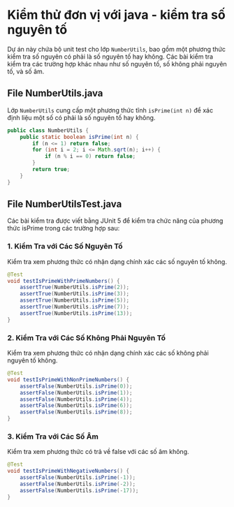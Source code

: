 # Kiểm thử đơn vị với java - kiểm tra số nguyên tố

Dự án này chứa bộ unit test cho lớp `NumberUtils`, bao gồm một phương thức kiểm tra số nguyên có phải là số nguyên tố hay không. Các bài kiểm tra kiểm tra các trường hợp khác nhau như số nguyên tố, số không phải nguyên tố, và số âm.

## File NumberUtils.java
Lớp `NumberUtils` cung cấp một phương thức tĩnh `isPrime(int n)` để xác định liệu một số có phải là số nguyên tố hay không.


```java
public class NumberUtils {
    public static boolean isPrime(int n) {
        if (n <= 1) return false;
        for (int i = 2; i <= Math.sqrt(n); i++) {
            if (n % i == 0) return false;
        }
        return true;
    }
}

```
## File NumberUtilsTest.java

Các bài kiểm tra được viết bằng JUnit 5 để kiểm tra chức năng của phương thức isPrime trong các trường hợp sau:

### 1. Kiểm Tra với Các Số Nguyên Tố
Kiểm tra xem phương thức có nhận dạng chính xác các số nguyên tố không.
```java
@Test
void testIsPrimeWithPrimeNumbers() {
    assertTrue(NumberUtils.isPrime(2));
    assertTrue(NumberUtils.isPrime(3));
    assertTrue(NumberUtils.isPrime(5));
    assertTrue(NumberUtils.isPrime(7));
    assertTrue(NumberUtils.isPrime(13));
}
```
### 2. Kiểm Tra với Các Số Không Phải Nguyên Tố
Kiểm tra xem phương thức có nhận dạng chính xác các số không phải nguyên tố không.
```java
@Test
void testIsPrimeWithNonPrimeNumbers() {
    assertFalse(NumberUtils.isPrime(0));
    assertFalse(NumberUtils.isPrime(1));
    assertFalse(NumberUtils.isPrime(4));
    assertFalse(NumberUtils.isPrime(6));
    assertFalse(NumberUtils.isPrime(8));
}
```
### 3. Kiểm Tra với Các Số Âm
Kiểm tra xem phương thức có trả về false với các số âm không.
```java
@Test
void testIsPrimeWithNegativeNumbers() {
    assertFalse(NumberUtils.isPrime(-1));
    assertFalse(NumberUtils.isPrime(-2));
    assertFalse(NumberUtils.isPrime(-17));
}
```
